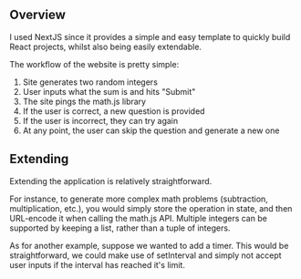 ## Overview

I used NextJS since it provides a simple and easy template to quickly build React projects, whilst also being easily extendable.

The workflow of the website is pretty simple:

1. Site generates two random integers
2. User inputs what the sum is and hits "Submit"
3. The site pings the math.js library
4. If the user is correct, a new question is provided
5. If the user is incorrect, they can try again 
6. At any point, the user can skip the question and generate a new one

## Extending

Extending the application is relatively straightforward.

For instance, to generate more complex math problems (subtraction, multiplication, etc.), you would simply store the operation in state, and then URL-encode it when calling the math.js API. Multiple integers can be supported by keeping a list, rather than a tuple of integers.

As for another example, suppose we wanted to add a timer. This would be straightforward, we could make use of setInterval and simply not accept user inputs if the interval has reached it's limit.
